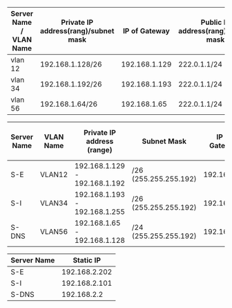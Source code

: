 | Server Name / VLAN Name | Private IP address(rang)/subnet mask | IP of Gateway | Public IP address(rang)/subnet mask | Static/dynamic mapping |
| ----------------------- | ------------------------------------ | ------------- | ----------------------------------- | ---------------------- |
| vlan 12                 | 192.168.1.128/26                     | 192.168.1.129 | 222.0.1.1/24                        | Dynamic                |
| vlan 34                 | 192.168.1.192/26                     | 192.168.1.193 | 222.0.1.1/24                        | Dynamic                |
| vlan 56                 | 192.168.1.64/26                      | 192.168.1.65  | 222.0.1.1/24                        | Dynamic                |




| Server Name | VLAN Name | Private IP address (range)    | Subnet Mask         | IP of Gateway | Public IP address (range) | Subnet Mask           | Static/dynamic mapping for NAT/NAPT |
| ----------- | --------- | ----------------------------- | ------------------- | ------------- | ------------------------- | --------------------- | ----------------------------------- |
| S-E         | VLAN12   | 192.168.1.129 - 192.168.1.192 | /26 (255.255.255.192) | 192.168.1.1 | x.x.x.x - x.x.x.x         | /29 (255.255.255.248) | Dynamic                             |
| S-I         | VLAN34  | 192.168.1.193 - 192.168.1.255 | /26 (255.255.255.192) | 192.168.1.1 | x.x.x.x - x.x.x.x         | /29 (255.255.255.248) | Static                              |
| S-DNS         | VLAN56  | 192.168.1.65 - 192.168.1.128 | /24 (255.255.255.192) | 192.168.1.1 | x.x.x.x - x.x.x.x         | /29 (255.255.255.248) | Static                              |

| Server Name | Static IP | 
| ----------- | --------- |
| S-E         | 192.168.2.202  | 
| S-I         | 192.168.2.101  | 
| S-DNS         | 192.168.2.2  |
